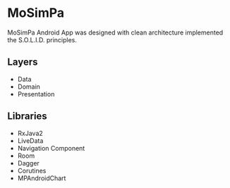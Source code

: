 # MoSimPa

MoSimPa Android App  was designed with clean architecture implemented the S.O.L.I.D. principles.

## Layers
- Data
- Domain
- Presentation

## Libraries

- RxJava2
- LiveData
- Navigation Component
- Room
- Dagger
- Corutines
- MPAndroidChart


